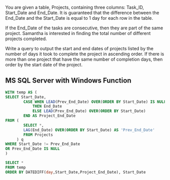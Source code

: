 You are given a table, Projects, containing three columns: Task_ID, Start_Date and End_Date. 
It is guaranteed that the difference between the End_Date and the Start_Date is equal to 1 day for each row in the table.

If the End_Date of the tasks are consecutive, then they are part of the same project. 
Samantha is interested in finding the total number of different projects completed.

Write a query to output the start and end dates of projects listed by the number of days it took to complete the project in ascending order. 
If there is more than one project that have the same number of completion days, then order by the start date of the project.

## MS SQL Server with Windows Function
```sql
WITH temp AS (
SELECT Start_Date, 
        CASE WHEN LEAD(Prev_End_Date) OVER(ORDER BY Start_Date) IS NULL
            THEN End_Date
            ELSE LEAD(Prev_End_Date) OVER(ORDER BY Start_Date)
        END AS Project_End_Date
FROM (
        SELECT *,
        LAG(End_Date) OVER(ORDER BY Start_Date) AS 'Prev_End_Date'
        FROM Projects
     ) q
WHERE Start_Date != Prev_End_Date 
OR Prev_End_Date IS NULL
)

SELECT *
FROM temp
ORDER BY DATEDIFF(day,Start_Date,Project_End_Date), Start_Date 
```
